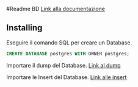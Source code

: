 #Readme BD
[Link alla documentazione](https://github.com/taekwondodev/OOBD2324project-unina/blob/main/BD/Documentazione_BasiDiDati-OOBD2324.pdf)


## Installing
Eseguire il comando SQL per creare un Database.

```sql
CREATE DATABASE postgres WITH OWNER postgres;
```

Importare il dump del Database.
[Link al dump](https://github.com/taekwondodev/OOBD2324project-unina/blob/main/BD/db_dump.sql)

Importare le Insert del Database.
[Link alle insert](https://github.com/taekwondodev/OOBD2324project-unina/blob/main/BD/PopulateDB.sql)

